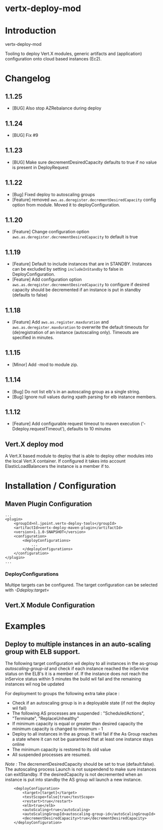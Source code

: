 vertx-deploy-mod
================
# Introduction
vertx-deploy-mod

Tooling to deploy Vert.X modules, generic artifacts and (application) configuration onto cloud based instances (Ec2).

# Changelog
## 1.1.25
* [BUG] Also stop AZRebalance during deploy

## 1.1.24
* [BUG] Fix #9

## 1.1.23
* [BUG] Make sure decrementDesiredCapacity defaults to true if no value is present in DeployRequest

## 1.1.22
* [Bug] Fixed deploy to autoscaling groups
* [Feature] removed `aws.as.deregister.decrementDesiredCapacity` config option from module. Moved it to deployConfiguration.

## 1.1.20
* [Feature] Change configuration option `aws.as.deregister.decrementDesiredCapacity` to default is true

## 1.1.19
* [Feature] Default to include instances that are in STANDBY. Instances can be excluded by setting `includeInStandby` to false in DeployConfiguration. 
* [Feature] Add configuration option `aws.as.deregister.decrementDesiredCapacity` to configure if desired capacity should be decremented if an instance is put in standby (defaults to false)

## 1.1.18
* [Feature] Add `aws.as.register.maxduration` and `aws.as.deregister.maxduration` to overwrite the default timeouts for (de)registration of an instance (autoscaling only). Timeouts are specified in minutes.

## 1.1.15
* [Minor] Add -mod to module zip.

## 1.1.14
* [Bug] Do not list elb's in an autoscaling group as a single string.
* [Bug] Ignore null values during xpath parsing for elb instance members.

## 1.1.12
* [Feature] Add configurable request timeout to maven execution ('-Ddeploy.requestTimeout'), defaults to 10 minutes

## Vert.X deploy mod
A Vert.X based module to deploy that is able to deploy other modules into the local Vert.X container. If configured it takes into account
ElasticLoadBalancers the instance is a member if to.


# Installation / Configuration

## Maven Plugin Configuration
    ...
    <plugin>
        <groupId>nl.jpoint.vertx-deploy-tools</groupId>
        <artifactId>vertx-deploy-maven-plugin</artifactId>
        <version>1.1.0-SNAPSHOT</version>
        <configuration>
            <deployConfigurations>
                ...
            </deployConfigurations>
        </configuration>
    </plugin>
    ...
### DeployConfigurations

Multipe targets can be configured. The target configuration can be selected with *-Ddeploy.target=*


## Vert.X Module Configuration


# Examples

## Deploy to multiple instances in an auto-scaling group with ELB support.
The following target configuration wil deploy to all instances in the as-group *autoscaling-group-id* and check if each instance reached the inService status
on the ELB's it is a member of. If the instance does not reach the inService status within 5 minutes the build wil fail and the remaining instances wil nog be updated

For deployment to groups the following extra take place :  

 * Check if an autoscaling group is in a deployable state (if not the deploy wil fail)
 * The following AS processes are suspended : "ScheduledActions", "Terminate", "ReplaceUnhealthy"
 * If minimum capacity is equal or greater than desired capacity the minimum capacity is changed to minimum - 1
 * Deploy to all instances in the as group. It will fail if the As Group reaches a state where it can not be guaranteed that at least one instance stays online
 * The minimum capacity is restored to its old value
 * All suspended processes are resumed.   
    
 *Note :*
   The decrementDesiredCapacity should be set to true (default:false). The autoscaling process Launch is not suspendend to make sure instances can exitStandby. 
   If the desiredCapacity is not decremented when an instance is put into standby the AS group wil launch a new instance.

```
    <deployConfiguration>
        <target>[target]</target>
        <testScope>false|true</testScope>
        <restart>true</restart>
        <elb>true</elb>
        <autoScaling>true</autoScaling>
        <autoScalingGroupId>autoscaling-group-id</autoScalingGroupId>
        <decrementDesiredCapacity>true</decrementDesiredCapacity>
    </deployConfiguration>
```
